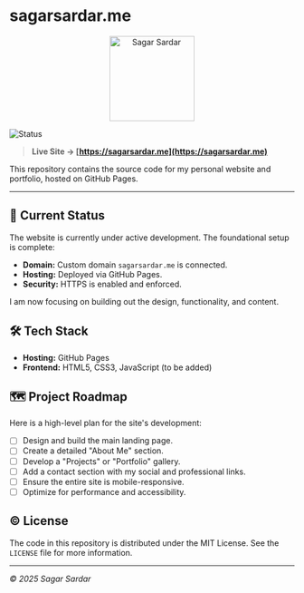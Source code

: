 # sagarsardar.me
<p align="center">
  <img src="https://avatars.githubusercontent.com/u/73057491?v=4" alt="Sagar Sardar" width="150">
</p>

![Status](https://img.shields.io/badge/status-under%20construction-yellow)

> **Live Site → [https://sagarsardar.me](https://sagarsardar.me)**

This repository contains the source code for my personal website and portfolio, hosted on GitHub Pages.

---

## 🚧 Current Status

The website is currently under active development. The foundational setup is complete:
* **Domain:** Custom domain `sagarsardar.me` is connected.
* **Hosting:** Deployed via GitHub Pages.
* **Security:** HTTPS is enabled and enforced.

I am now focusing on building out the design, functionality, and content.

## 🛠️ Tech Stack

* **Hosting:** GitHub Pages
* **Frontend:** HTML5, CSS3, JavaScript (to be added)

## 🗺️ Project Roadmap

Here is a high-level plan for the site's development:

- [ ] Design and build the main landing page.
- [ ] Create a detailed "About Me" section.
- [ ] Develop a "Projects" or "Portfolio" gallery.
- [ ] Add a contact section with my social and professional links.
- [ ] Ensure the entire site is mobile-responsive.
- [ ] Optimize for performance and accessibility.

## ©️ License

The code in this repository is distributed under the MIT License. See the `LICENSE` file for more information.

---
*© 2025 Sagar Sardar*
